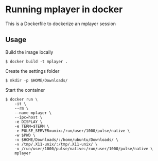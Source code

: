# Running mplayer in docker

This is a Dockerfile to dockerize an mplayer session

## Usage

Build the image locally

    $ docker build -t mplayer .

Create the settings folder

    $ mkdir -p $HOME/Downloads/

Start the container

    $ docker run \
        -it \
        --rm \
        --name mplayer \
        --ipc=host \
        -e DISPLAY \
        -e TERM=$TERM \
        -e PULSE_SERVER=unix:/run/user/1000/pulse/native \
        -w $PWD \
        -v $HOME/Downloads/:/home/ubuntu/Downloads/ \
        -v /tmp/.X11-unix/:/tmp/.X11-unix/ \
        -v /run/user/1000/pulse/native:/run/user/1000/pulse/native \
        mplayer

